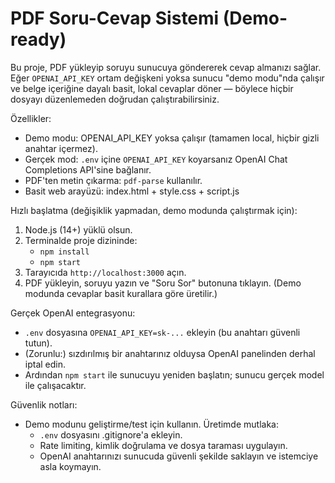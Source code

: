 # PDF Soru-Cevap Sistemi (Demo-ready)

Bu proje, PDF yükleyip soruyu sunucuya göndererek cevap almanızı sağlar. Eğer `OPENAI_API_KEY` ortam değişkeni yoksa sunucu "demo modu"nda çalışır ve belge içeriğine dayalı basit, lokal cevaplar döner — böylece hiçbir dosyayı düzenlemeden doğrudan çalıştırabilirsiniz.

Özellikler:
- Demo modu: OPENAI_API_KEY yoksa çalışır (tamamen local, hiçbir gizli anahtar içermez).
- Gerçek mod: `.env` içine `OPENAI_API_KEY` koyarsanız OpenAI Chat Completions API'sine bağlanır.
- PDF'ten metin çıkarma: `pdf-parse` kullanılır.
- Basit web arayüzü: index.html + style.css + script.js

Hızlı başlatma (değişiklik yapmadan, demo modunda çalıştırmak için):
1. Node.js (14+) yüklü olsun.
2. Terminalde proje dizininde:
   - `npm install`
   - `npm start`
3. Tarayıcıda `http://localhost:3000` açın.
4. PDF yükleyin, soruyu yazın ve "Soru Sor" butonuna tıklayın. (Demo modunda cevaplar basit kurallara göre üretilir.)

Gerçek OpenAI entegrasyonu:
- `.env` dosyasına `OPENAI_API_KEY=sk-...` ekleyin (bu anahtarı güvenli tutun).
- (Zorunlu:) sızdırılmış bir anahtarınız olduysa OpenAI panelinden derhal iptal edin.
- Ardından `npm start` ile sunucuyu yeniden başlatın; sunucu gerçek model ile çalışacaktır.

Güvenlik notları:
- Demo modunu geliştirme/test için kullanın. Üretimde mutlaka:
  - `.env` dosyasını .gitignore'a ekleyin.
  - Rate limiting, kimlik doğrulama ve dosya taraması uygulayın.
  - OpenAI anahtarınızı sunucuda güvenli şekilde saklayın ve istemciye asla koymayın.